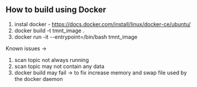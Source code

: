 ## How to build using Docker

1. instal docker - https://docs.docker.com/install/linux/docker-ce/ubuntu/
2. docker build -t tmnt_image .
3. docker run -it --entrypoint=/bin/bash tmnt_image

Known issues ->

1. scan topic not always running
2. scan topic may not contain any data
3. docker build may fail -> to fix increase memory and swap file used by the docker daemon
